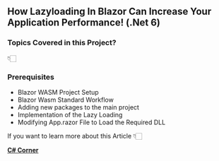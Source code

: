 ## How Lazyloading In Blazor Can Increase Your Application Performance! (.Net 6) 

### Topics Covered in this Project?

👇🏻

### Prerequisites

- Blazor WASM Project Setup
- Blazor Wasm Standard Workflow
- Adding new packages to the main project
- Implementation of the Lazy Loading
- Modifying App.razor File to Load the Required DLL


If you want to learn more about this Article 👇🏻

[**C# Corner**](https://www.c-sharpcorner.com/article/lazyloading-in-blazor/ "C# Corner")
